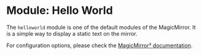 # Module: Hello World

The `helloworld` module is one of the default modules of the MagicMirror. It is a simple way to display a static text on the mirror.

For configuration options, please check the [MagicMirror² documentation](https://docs.magicmirror.builders/modules/helloworld.html).
